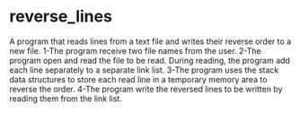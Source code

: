 # reverse_lines
A program that reads lines from a text file and writes their reverse order  to a new file.
1-The program receive two file names from the user.
2-The program open and read the file to be read. During reading, the program add each line separately to a separate link list.
3-The program uses the stack data structures to store each read line in a temporary memory area to reverse the order.
4-The program write the reversed lines to be written by reading them from the link list.
